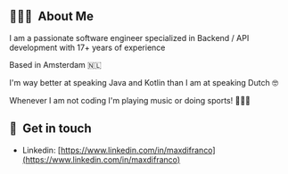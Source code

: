 
## 👨🏻‍💻 &nbsp;About Me
I am a passionate software engineer specialized in Backend / API development with 17+ years of experience

Based in Amsterdam 🇳🇱

I'm way better at speaking Java and Kotlin than I am at speaking Dutch 🤓

Whenever I am not coding I'm playing music or doing sports! 🤟🤟🤟

## 💌 &nbsp;Get in touch
- Linkedin: [https://www.linkedin.com/in/maxdifranco](https://www.linkedin.com/in/maxdifranco)

